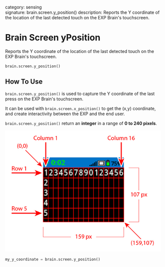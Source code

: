 category: sensing  
signature: brain.screen.y_position()
description: Reports the Y coordinate of the location of the last detected touch on the EXP Brain's touchscreen.

# Brain Screen yPosition
Reports the Y coordinate of the location of the last detected touch on the EXP Brain's touchscreen.

```python
brain.screen.y_position()
```

## How To Use

`brain.screen.y_position()` is used to capture the Y coordinate of the last press on the EXP Brain's touchscreen. 

It can be used with `brain.screen.x_position()` to get the (x,y) coordinate, and create interactivity between the EXP and the end user.

`brain.screen.y_position()` return an **integer** in a range of **0 to 240 pixels**.

![exp_row_column_brain](exp_row_column_brain.jpg)

```python
my_y_coordinate = brain.screen.y_position()
```

<advanced>
</advanced>
